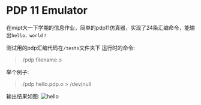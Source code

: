# PDP 11 Emulator

在mipt大一下学期的信息作业，简单的pdp11仿真器，实现了24条汇编命令，能输出`hello，world！`

测试用的pdp汇编代码在`/tests`文件夹下
运行时的命令:
> ./pdp filename.o

举个例子:
>  ./pdp hello.pdp.o > /dev/null

输出结果如图:
![hello](https://github.com/T1h0can/pdp-11_emulator/hello.png)
